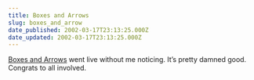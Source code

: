 ```yaml
---
title: Boxes and Arrows
slug: boxes_and_arrow
date_published: 2002-03-17T23:13:25.000Z
date_updated: 2002-03-17T23:13:25.000Z
---
```


[Boxes and Arrows](http://www.boxesandarrows.com/) went live without me noticing. It’s pretty damned good. Congrats to all involved.
